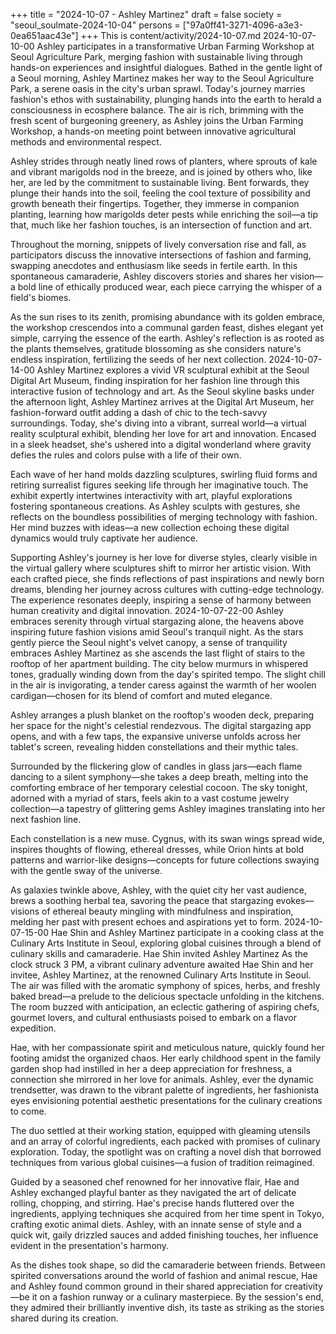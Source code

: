 +++
title = "2024-10-07 - Ashley Martinez"
draft = false
society = "seoul_soulmate-2024-10-04"
persons = ["97a0ff41-3271-4096-a3e3-0ea651aac43e"]
+++
This is content/activity/2024-10-07.md
2024-10-07-10-00
Ashley participates in a transformative Urban Farming Workshop at Seoul Agriculture Park, merging fashion with sustainable living through hands-on experiences and insightful dialogues.
Bathed in the gentle light of a Seoul morning, Ashley Martinez makes her way to the Seoul Agriculture Park, a serene oasis in the city's urban sprawl. Today's journey marries fashion's ethos with sustainability, plunging hands into the earth to herald a consciousness in ecosphere balance. The air is rich, brimming with the fresh scent of burgeoning greenery, as Ashley joins the Urban Farming Workshop, a hands-on meeting point between innovative agricultural methods and environmental respect. 

Ashley strides through neatly lined rows of planters, where sprouts of kale and vibrant marigolds nod in the breeze, and is joined by others who, like her, are led by the commitment to sustainable living. Bent forwards, they plunge their hands into the soil, feeling the cool texture of possibility and growth beneath their fingertips. Together, they immerse in companion planting, learning how marigolds deter pests while enriching the soil—a tip that, much like her fashion touches, is an intersection of function and art. 

Throughout the morning, snippets of lively conversation rise and fall, as participators discuss the innovative intersections of fashion and farming, swapping anecdotes and enthusiasm like seeds in fertile earth. In this spontaneous camaraderie, Ashley discovers stories and shares her vision—a bold line of ethically produced wear, each piece carrying the whisper of a field's biomes.

As the sun rises to its zenith, promising abundance with its golden embrace, the workshop crescendos into a communal garden feast, dishes elegant yet simple, carrying the essence of the earth. Ashley's reflection is as rooted as the plants themselves, gratitude blossoming as she considers nature's endless inspiration, fertilizing the seeds of her next collection.
2024-10-07-14-00
Ashley Martinez explores a vivid VR sculptural exhibit at the Seoul Digital Art Museum, finding inspiration for her fashion line through this interactive fusion of technology and art.
As the Seoul skyline basks under the afternoon light, Ashley Martinez arrives at the Digital Art Museum, her fashion-forward outfit adding a dash of chic to the tech-savvy surroundings. Today, she's diving into a vibrant, surreal world—a virtual reality sculptural exhibit, blending her love for art and innovation. Encased in a sleek headset, she's ushered into a digital wonderland where gravity defies the rules and colors pulse with a life of their own. 

Each wave of her hand molds dazzling sculptures, swirling fluid forms and retiring surrealist figures seeking life through her imaginative touch. The exhibit expertly intertwines interactivity with art, playful explorations fostering spontaneous creations. As Ashley sculpts with gestures, she reflects on the boundless possibilities of merging technology with fashion. Her mind buzzes with ideas—a new collection echoing these digital dynamics would truly captivate her audience.

Supporting Ashley's journey is her love for diverse styles, clearly visible in the virtual gallery where sculptures shift to mirror her artistic vision. With each crafted piece, she finds reflections of past inspirations and newly born dreams, blending her journey across cultures with cutting-edge technology. The experience resonates deeply, inspiring a sense of harmony between human creativity and digital innovation.
2024-10-07-22-00
Ashley embraces serenity through virtual stargazing alone, the heavens above inspiring future fashion visions amid Seoul's tranquil night.
As the stars gently pierce the Seoul night's velvet canopy, a sense of tranquility embraces Ashley Martinez as she ascends the last flight of stairs to the rooftop of her apartment building. The city below murmurs in whispered tones, gradually winding down from the day's spirited tempo. The slight chill in the air is invigorating, a tender caress against the warmth of her woolen cardigan—chosen for its blend of comfort and muted elegance.

Ashley arranges a plush blanket on the rooftop's wooden deck, preparing her space for the night's celestial rendezvous. The digital stargazing app opens, and with a few taps, the expansive universe unfolds across her tablet's screen, revealing hidden constellations and their mythic tales.

Surrounded by the flickering glow of candles in glass jars—each flame dancing to a silent symphony—she takes a deep breath, melting into the comforting embrace of her temporary celestial cocoon. The sky tonight, adorned with a myriad of stars, feels akin to a vast costume jewelry collection—a tapestry of glittering gems Ashley imagines translating into her next fashion line.

Each constellation is a new muse. Cygnus, with its swan wings spread wide, inspires thoughts of flowing, ethereal dresses, while Orion hints at bold patterns and warrior-like designs—concepts for future collections swaying with the gentle sway of the universe.

As galaxies twinkle above, Ashley, with the quiet city her vast audience, brews a soothing herbal tea, savoring the peace that stargazing evokes—visions of ethereal beauty mingling with mindfulness and inspiration, melding her past with present echoes and aspirations yet to form.
2024-10-07-15-00
Hae Shin and Ashley Martinez participate in a cooking class at the Culinary Arts Institute in Seoul, exploring global cuisines through a blend of culinary skills and camaraderie.
Hae Shin invited Ashley Martinez
As the clock struck 3 PM, a vibrant culinary adventure awaited Hae Shin and her invitee, Ashley Martinez, at the renowned Culinary Arts Institute in Seoul. The air was filled with the aromatic symphony of spices, herbs, and freshly baked bread—a prelude to the delicious spectacle unfolding in the kitchens. The room buzzed with anticipation, an eclectic gathering of aspiring chefs, gourmet lovers, and cultural enthusiasts poised to embark on a flavor expedition.

Hae, with her compassionate spirit and meticulous nature, quickly found her footing amidst the organized chaos. Her early childhood spent in the family garden shop had instilled in her a deep appreciation for freshness, a connection she mirrored in her love for animals. Ashley, ever the dynamic trendsetter, was drawn to the vibrant palette of ingredients, her fashionista eyes envisioning potential aesthetic presentations for the culinary creations to come.

The duo settled at their working station, equipped with gleaming utensils and an array of colorful ingredients, each packed with promises of culinary exploration. Today, the spotlight was on crafting a novel dish that borrowed techniques from various global cuisines—a fusion of tradition reimagined.

Guided by a seasoned chef renowned for her innovative flair, Hae and Ashley exchanged playful banter as they navigated the art of delicate rolling, chopping, and stirring. Hae's precise hands fluttered over the ingredients, applying techniques she acquired from her time spent in Tokyo, crafting exotic animal diets. Ashley, with an innate sense of style and a quick wit, gaily drizzled sauces and added finishing touches, her influence evident in the presentation's harmony.

As the dishes took shape, so did the camaraderie between friends. Between spirited conversations around the world of fashion and animal rescue, Hae and Ashley found common ground in their shared appreciation for creativity—be it on a fashion runway or a culinary masterpiece. By the session's end, they admired their brilliantly inventive dish, its taste as striking as the stories shared during its creation.
